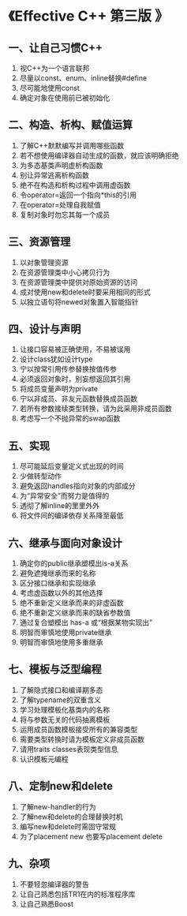 # 《Effective  C++  第三版 》

## 一、让自己习惯C++

1. 视C++为一个语言联邦
2. 尽量以const、enum、inline替换#define
3. 尽可能地使用const
4. 确定对象在使用前已被初始化

## 二、构造、析构、赋值运算

1. 了解C++默默编写并调用哪些函数
2. 若不想使用编译器自动生成的函数，就应该明确拒绝
3. 为多态基类声明虚析构函数
4. 别让异常逃离析构函数
5. 绝不在构造和析构过程中调用虚函数
6. 令operator=返回一个指向*this的引用
7. 在operator=处理自我赋值
8. 复制对象时勿忘其每一个成员

## 三、资源管理

1. 以对象管理资源
2. 在资源管理类中小心拷贝行为
3. 在资源管理类中提供对原始资源的访问
4. 成对使用new和delete时要采用相同的形式
5. 以独立语句将newed对象置入智能指针

## 四、设计与声明

1. 让接口容易被正确使用，不易被误用
2. 设计class犹如设计type
3. 宁以按常引用传参替换按值传参
4. 必须返回对象时，别妄想返回其引用
5. 将成员变量声明为private
6. 宁以非成员、非友元函数替换成员函数
7. 若所有参数接续类型转换，请为此采用非成员函数
8. 考虑写一个不抛异常的swap函数

## 五、实现

1. 尽可能延后变量定义式出现的时间
2. 少做转型动作
3. 避免返回handles指向对象的内部成分
4. 为“异常安全”而努力是值得的
5. 透彻了解inline的里里外外
6. 将文件间的编译依存关系降至最低

## 六、继承与面向对象设计

1. 确定你的public继承塑模出is-a关系
2. 避免遮掩继承而来的名称
3. 区分接口继承和实现继承
4. 考虑虚函数以外的其他选择
5. 绝不重新定义继承而来的非虚函数
6. 绝不重新定义继承而来的缺省参数值
7. 通过复合塑模出 has-a 或“根据某物实现出”
8. 明智而审慎地使用private继承
9. 明智而审慎地使用多重继承

## 七、模板与泛型编程

1. 了解隐式接口和编译期多态
2. 了解typename的双重含义
3. 学习处理模板化基类内的名称
4. 将与参数无关的代码抽离模板
5. 运用成员函数模板接受所有的兼容类型
6. 需要类型转换时请为模板定义非成员函数
7. 请用traits classes表现类型信息
8. 认识模板元编程

## 八、定制new和delete

1. 了解new-handler的行为
2. 了解new和delete的合理替换时机
3. 编写new和delete时需固守常规
4. 为了placement new 也要写placement delete

## 九、杂项 

1. 不要轻忽编译器的警告
2. 让自己熟悉包括TR1在内的标准程序库
3. 让自己熟悉Boost
